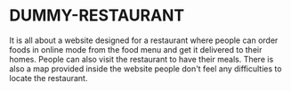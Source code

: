 # DUMMY-RESTAURANT
It is all about a website designed for a restaurant where people can order foods in online mode from the food menu and get it delivered to their homes. People can also visit the restaurant to have their meals. There is also a map provided inside the website people don't feel any difficulties to locate the restaurant.
